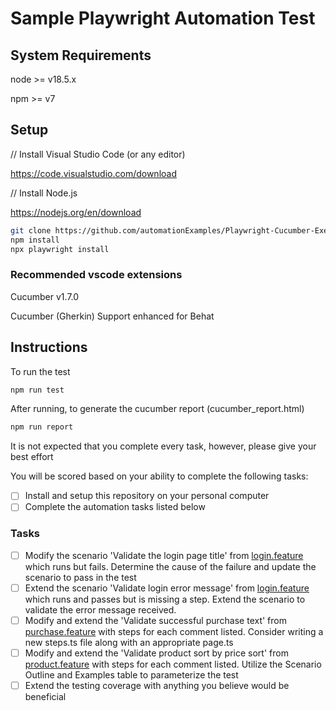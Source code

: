 # Sample Playwright Automation Test

## System Requirements

node >= v18.5.x

npm >= v7


## Setup

// Install Visual Studio Code (or any editor)

https://code.visualstudio.com/download


// Install Node.js

https://nodejs.org/en/download


```bash
git clone https://github.com/automationExamples/Playwright-Cucumber-Exercise.git
npm install
npx playwright install
```

### Recommended vscode extensions

Cucumber v1.7.0

Cucumber (Gherkin) Support enhanced for Behat


## Instructions
To run the test
```bash
npm run test
```

After running, to generate the cucumber report (cucumber_report.html)
```bash
npm run report
```

It is not expected that you complete every task, however, please give your best effort 

You will be scored based on your ability to complete the following tasks:

- [ ] Install and setup this repository on your personal computer
- [ ] Complete the automation tasks listed below

### Tasks
- [ ] Modify the scenario 'Validate the login page title' from [login.feature](features/login.feature#8) which runs but fails. Determine the cause of the failure and update the scenario to pass in the test
- [ ] Extend the scenario 'Validate login error message' from [login.feature](features/login.feature#10) which runs and passes but is missing a step. Extend the scenario to validate the error message received.
- [ ] Modify and extend the 'Validate successful purchase text' from [purchase.feature](features/purchase.feature#6) with steps for each comment listed. Consider writing a new steps.ts file along with an appropriate page.ts
- [ ] Modify and extend the 'Validate product sort by price sort' from [product.feature](features/product.feature#6) with steps for each comment listed. Utilize the Scenario Outline and Examples table to parameterize the test
- [ ] Extend the testing coverage with anything you believe would be beneficial
